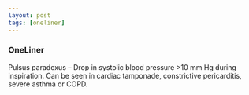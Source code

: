 ```yaml
---
layout: post
tags: [oneliner]
---
```



### OneLiner

Pulsus paradoxus – Drop in systolic blood pressure >10 mm Hg during inspiration. Can be seen in cardiac tamponade, constrictive pericarditis, severe asthma or COPD.
